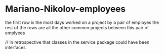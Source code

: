 # Mariano-Nikolov-employees

the first row is the most days worked on a project by a pair of employes
the rest of the rows are all the other common projects between this pair of emplyees


// In retrospective that classes in the service package could have been interfaces
